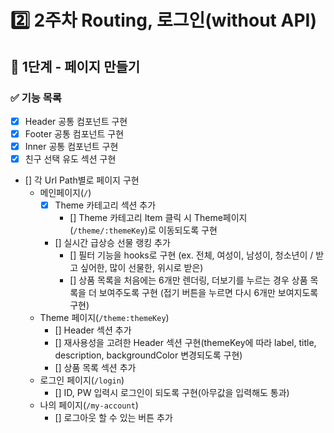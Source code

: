 # 2️⃣ 2주차 Routing, 로그인(without API)
## 📄 1단계 - 페이지 만들기
### ✅ 기능 목록
- [x] Header 공통 컴포넌트 구현
- [x] Footer 공통 컴포넌트 구현
- [x] Inner 공통 컴포넌트 구현
- [x] 친구 선택 유도 섹션 구현
- [] 각 Url Path별로 페이지 구현
  - 메인페이지(`/`)
    - [x] Theme 카테고리 섹션 추가
      - [] Theme 카테고리 Item 클릭 시 Theme페이지 (`/theme/:themeKey`)로 이동되도록 구현
    - [] 실시간 급상승 선물 랭킹 추가
      - [] 필터 기능을 hooks로 구현 (ex. 전체, 여성이, 남성이, 청소년이 / 받고 싶어한, 많이 선물한, 위시로 받은)
      - [] 상품 목록을 처음에는 6개만 렌더링, 더보기를 누르는 경우 상품 목록을 더 보여주도록 구현 (접기 버튼을 누르면 다시 6개만 보여지도록 구현)
  - Theme 페이지(`/theme:themeKey`)
    - [] Header 섹션 추가
    - [] 재사용성을 고려한 Header 섹션 구현(themeKey에 따라 label, title, description, backgroundColor 변경되도록 구현)
    - [] 상품 목록 섹션 추가
  - 로그인 페이지(`/login`)
    - [] ID, PW 입력시 로그인이 되도록 구현(아무값을 입력해도 통과)
  - 나의 페이지(`/my-account`)
    - [] 로그아웃 할 수 있는 버튼 추가